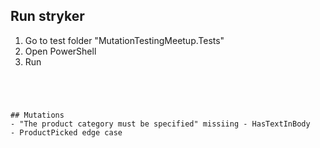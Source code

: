 
## Run stryker
1. Go to test folder "MutationTestingMeetup.Tests"
2. Open PowerShell
3. Run
```dotnet stryker




## Mutations
- "The product category must be specified" missiing - HasTextInBody
- ProductPicked edge case
